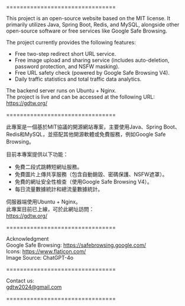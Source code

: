 ================================

This project is an open-source website based on the MIT license. 
It primarily utilizes Java, Spring Boot, Redis, and MySQL, alongside other open-source software or free services like Google Safe Browsing.

The project currently provides the following features: 
- Free two-step redirect short URL service.
- Free image upload and sharing service (includes auto-deletion, password protection, and NSFW masking).
- Free URL safety check (powered by Google Safe Browsing V4).
- Daily traffic statistics and total traffic data analytics.

The backend server runs on Ubuntu + Nginx.  
The project is live and can be accessed at the following URL:     
https://gdtw.org/ 

================================
 
此專案是一個基於MIT協議的開源網站專案，主要使用Java、Spring Boot、Redis和MySQL，並搭配其他開源軟體或免費服務，例如Google Safe Browsing。 

目前本專案提供以下功能： 
- 免費二段式跳轉短網址服務。 
- 免費圖片上傳共享服務（包含自動銷毀、密碼保護、NSFW遮罩）。
- 免費的網址安全性檢查（使用Google Safe Browsing V4）。
- 每日流量數據統計和總流量數據統計。 

伺服器端使用Ubuntu + Nginx。  
此專案目前已上線，可於此網址訪問：    
https://gdtw.org/ 

================================

Acknowledgment  
Google Safe Browsing: https://safebrowsing.google.com/  
Icons: https://www.flaticon.com/  
Image Source: ChatGPT-4o

================================

Contact us:    
gdtw2024@gmail.com 

================================
